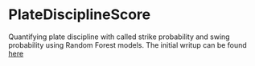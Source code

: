 # PlateDisciplineScore
Quantifying plate discipline with called strike probability and swing probability using Random Forest models. The initial writup can be found [here](https://mattboyd1.wixsite.com/website/post/plate-discipline-score-can-plate-discipline-be-quantified)
